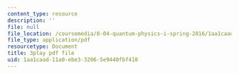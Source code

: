 ```yaml
---
content_type: resource
description: ''
file: null
file_location: /coursemedia/8-04-quantum-physics-i-spring-2016/1aa1caad11a0ebe332065e9440fbf410_8NKsBpjXRt0.pdf
file_type: application/pdf
resourcetype: Document
title: 3play pdf file
uid: 1aa1caad-11a0-ebe3-3206-5e9440fbf410
---
```

